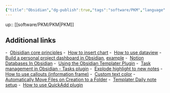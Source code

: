 ```yaml
---
{"title":"Obsidian","dg-publish":true,"tags":"software/PKM","language":"en","permalink":"/software/pkm/obsidian/","dgPassFrontmatter":true}
---
```


up:: [[software/PKM/PKM\|PKM]]


## Additional links

-  [Obisidian core principles](https://tfthacker.medium.com/obsidian-understanding-its-core-design-principles-7f3fafbd6e36)
-  [How to insert chart](https://www.youtube.com/watch?v=rXhUeV5Ko7g)
-  [How to use dataview](https://www.youtube.com/watch?v=8yjNuiSBSAM&list=PL7oLu8NfQd84_gsyqBVSVgUmCCgcvSZMx&index=13)
-  [Build a personal project dashboard in Obsidian](https://www.youtube.com/watch?v=jL3q71EM42M), [example](https://bagerbach.com/blog/projects-and-goals-obsidian)
-  [Notion Databases In Obsidian](https://www.youtube.com/watch?v=9oaEOFPxT9g)
-  [Using the Obsidian Templater Plugin](https://www.youtube.com/watch?v=5j9fAvJCaig)
-  [Task management in Obsidian - Tasks plugin](https://www.youtube.com/watch?v=SAfBpltPx0w)
-  [Explode highlight to new notes](https://www.youtube.com/watch?v=5kkcqAn6joU)
-  [How to use callouts (information frame)](https://help.obsidian.md/How+to/Use+callouts)
-  [Custom text color](https://forum.obsidian.md/t/coloured-text/18031/2)
-  [Automatically Move Files on Creation to a Folder](https://www.youtube.com/watch?v=9V5stavM5qQ)
-  [Templater Daily note setup](https://dannb.org/blog/2022/obsidian-daily-note-template/)
-  [How to use QuickAdd plugin](https://www.youtube.com/watch?v=LrQVQ37y6IU)
